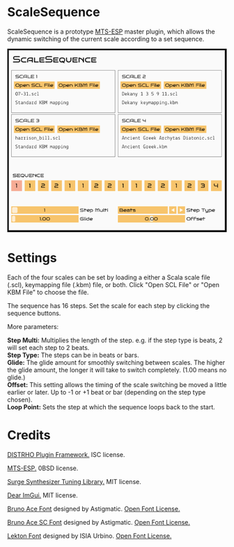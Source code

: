 # ScaleSequence

ScaleSequence is a prototype [MTS-ESP](https://github.com/ODDSound/MTS-ESP) master plugin, which allows the dynamic switching of the current scale according to a set sequence.

![ScaleSequence](https://github.com/eventual-recluse/ScaleSequence/blob/main/plugins/ScaleSequence/ScaleSequence_screenshot.png "ScaleSequence")<br/>

# Settings

Each of the four scales can be set by loading a either a Scala scale file (.scl), keymapping file (.kbm) file, or both. Click "Open SCL File" or "Open KBM File" to choose the file.

The sequence has 16 steps. Set the scale for each step by clicking the sequence buttons.

More parameters:

**Step Multi:** Multiplies the length of the step. e.g. if the step type is beats, 2 will set each step to 2 beats.<br>
**Step Type:** The steps can be in beats or bars.<br>
**Glide:** The glide amount for smoothly switching between scales. The higher the glide amount, the longer it will take to switch completely. (1.00 means no glide.)<br>
**Offset:** This setting allows the timing of the scale switching be moved a little earlier or later. Up to -1 or +1 beat or bar (depending on the step type chosen).<br>
**Loop Point:** Sets the step at which the sequence loops back to the start.

# Credits
[DISTRHO Plugin Framework.](https://github.com/DISTRHO/DPF) ISC license.

[MTS-ESP.](https://github.com/ODDSound/MTS-ESP) 0BSD license.

[Surge Synthesizer Tuning Library.](https://github.com/surge-synthesizer/tuning-library) MIT license.

[Dear ImGui.](https://github.com/ocornut/imgui) MIT license.

[Bruno Ace Font](https://fonts.google.com/specimen/Bruno+Ace) designed by Astigmatic. [Open Font License.](https://scripts.sil.org/cms/scripts/page.php?site_id=nrsi&id=OFL)

[Bruno Ace SC Font](https://fonts.google.com/specimen/Bruno+Ace+SC) designed by Astigmatic. [Open Font License.](https://scripts.sil.org/cms/scripts/page.php?site_id=nrsi&id=OFL)

[Lekton Font](https://fonts.google.com/specimen/Lekton) designed by ISIA Urbino. [Open Font License.](https://scripts.sil.org/cms/scripts/page.php?site_id=nrsi&id=OFL)
